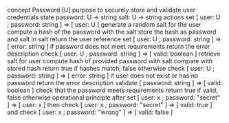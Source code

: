 concept Password [U]
purpose
  to securely store and validate user credentials
state
  password: U -> string
  salt: U -> string
actions
  set [ user: U ; password: string ]
    => [ user: U ]
    generate a random salt for the user
    compute a hash of the password with the salt
    store the hash as password and salt in salt
    return the user reference
  set [ user: U ; password: string ]
    => [ error: string ]
    if password does not meet requirements
    return the error description
  check [ user: U ; password: string ]
    => [ valid: boolean ]
    retrieve salt for user
    compute hash of provided password with salt
    compare with stored hash
    return true if hashes match, false otherwise
  check [ user: U ; password: string ]
    => [ error: string ]
    if user does not exist or has no password
    return the error description
  validate [ password: string ]
    => [ valid: boolean ]
    check that the password meets requirements
    return true if valid, false otherwise
operational principle
  after set [ user: x ; password: "secret" ]
    => [ user: x ]
  then check [ user: x ; password: "secret" ]
    => [ valid: true ]
  and check [ user: x ; password: "wrong" ]
    => [ valid: false ]